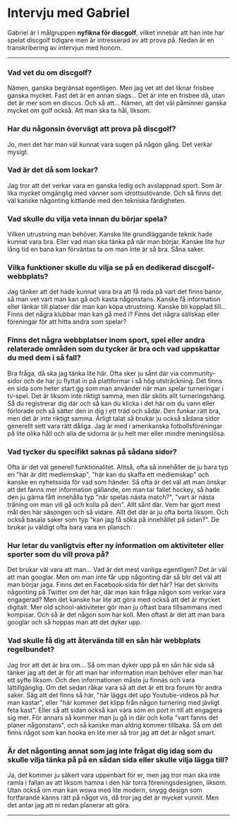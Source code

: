 # Intervju med Gabriel

Gabriel är i målgruppen **nyfikna för discgolf**, vilket innebär att han inte har spelat discgolf tidigare men är intresserad av att prova på. Nedan är en transkribering av intervjun med honom.

---

### Vad vet du om discgolf?  
Nämen, ganska begränsat egentligen. Men jag vet att det liknar frisbee ganska mycket. Fast det är en annan slags... Det är inte en frisbee då, utan det är mer som en discus. Och så att... Nämen, att det väl påminner ganska mycket om golf också. Att man ska ta hål, liksom.

### Har du någonsin övervägt att prova på discgolf?  
Jo, men det har man väl kunnat vara sugen på någon gång. Det verkar mysigt.

### Vad är det då som lockar?  
Jag tror att det verkar vara en ganska ledig och avslappnad sport. Som är lika mycket omgänglig med vänner som idrottsutövande. Och så finns det väl kanske någonting kittlande med den tekniska färdigheten.

### Vad skulle du vilja veta innan du börjar spela?  
Vilken utrustning man behöver. Kanske lite grundläggande teknik hade kunnat vara bra. Eller vad man ska tänka på när man börjar. Kanske lite hur lång tid en bana kan förväntas ta om man inte är så bra. Såna saker.

### Vilka funktioner skulle du vilja se på en dedikerad discgolf-webbplats?  
Jag tänker att det hade kunnat vara bra att få reda på vart det finns banor, så man vet vart man kan gå och kasta någonstans. Kanske få information eller länkar till platser där man kan köpa utrustning. Kanske bli kopplad till... Finns det några klubbar man kan gå med i? Finns det några sällskap eller föreningar för att hitta andra som spelar?

### Finns det några webbplatser inom sport, spel eller andra relaterade områden som du tycker är bra och vad uppskattar du med dem i så fall?  
Bra fråga, då ska jag tänka lite här. Ofta sker ju sånt där via community-sidor och de har ju flyttat in på plattformar i så hög utsträckning. Det finns en sida som heter start.gg som man använder när man spelar turneringar i tv-spel. Det är liksom inte riktigt samma, men där sköts allt turneringshäng. Så du registrerar dig där och så kan du klicka i det här om du vann eller förlorade och så sätter den in dig i ett träd och sådär. Den funkar rätt bra, men det är inte riktigt samma. Ärligt talat så brukar ju också sådana sidor generellt sett vara rätt dåliga. Jag är med i amerikanska fotbollsföreningar på lite olika håll och alla de sidorna är ju helt mer eller mindre meningslösa.

### Vad tycker du specifikt saknas på sådana sidor?  
Ofta är det väl generell funktionalitet. Alltså, ofta så innehåller de ju bara typ en "här är ditt medlemskap", "här kan du skaffa ett medlemskap" och kanske en nyhetssida för vad som händer. Så ofta är det väl att man önskar att det fanns mer information gällande, om man tar fallet hockey, så hade den ju gärna fått innehålla typ "när spelas nästa match?", "vart är nästa träning om man vill gå och kolla på den". Allt sånt där. Vem har gjort mest mål den här säsongen och så vidare. Allt det där är ju ofta borta liksom. Och också basala saker som typ "kan jag få söka på innehållet på sidan?". De brukar ju väldigt ofta bara vara en plansch.

### Hur letar du vanligtvis efter ny information om aktiviteter eller sporter som du vill prova på?  
Det brukar väl vara att man... Vad är det mest vanliga egentligen? Det är väl att man googlar. Men om man inte får upp någonting där så blir det väl att man börjar jaga. Finns det en Facebook-sida för det här? Har det skrivits någonting på Twitter om det här, där man kan fråga någon som verkar vara engagerad? Men det kanske har lite att göra med också att det är mycket digitalt. Mer old school-aktiviteter gör man ju oftast bara tillsammans med kompisar. Och så är det någon som har koll. Men oftast är det att man bara googlar och så hoppas man att det dyker upp.

### Vad skulle få dig att återvända till en sån här webbplats regelbundet?  
Jag tror att det är bra om... Så om man dyker upp på en sån här sida så tänker jag att det är för att man har information man behöver eller man har ett syfte liksom. Och den informationen måste ju finnas och vara lättillgänglig. Om det sedan råkar vara så att det är ett bra forum för andra saker. Säg att det finns så här, "här läggs det upp Youtube-videos på hur man kastar", eller "här kommer det klipp från någon turnering med jävligt feta kast". Eller så att sidan också kan vara som en port in till att engagera sig mer. För annars så kommer man ju gå in där och kolla "vart fanns det planer någonstans", och så kanske man aldrig kommer tillbaka. Så om det finns något som kan hooka en lite mer så tror jag att det är något smart.

### Är det någonting annat som jag inte frågat dig idag som du skulle vilja tänka på på en sådan sida eller skulle vilja lägga till?  
Ja, det kommer ju säkert vara uppenbart för er, men jag tror man ska inte ramla i fallan av att liksom hamna i den här torra föreningsdesignen, liksom. Utan också om man kan wowa med lite modern, snygg design som fortfarande känns rätt på något vis, då tror jag det är mycket vunnit. Men det antar jag att ni redan planerar att göra.

---
